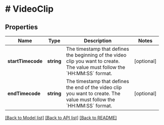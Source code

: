 # # VideoClip

## Properties

Name | Type | Description | Notes
------------ | ------------- | ------------- | -------------
**startTimecode** | **string** | The timestamp that defines the beginning of the video clip you want to create. The value must follow the &#x60;HH:MM:SS&#x60; format. | [optional]
**endTimecode** | **string** | The timestamp that defines the end of the video clip you want to create. The value must follow the &#x60;HH:MM:SS&#x60; format. | [optional]

[[Back to Model list]](../../README.md#models) [[Back to API list]](../../README.md#endpoints) [[Back to README]](../../README.md)

